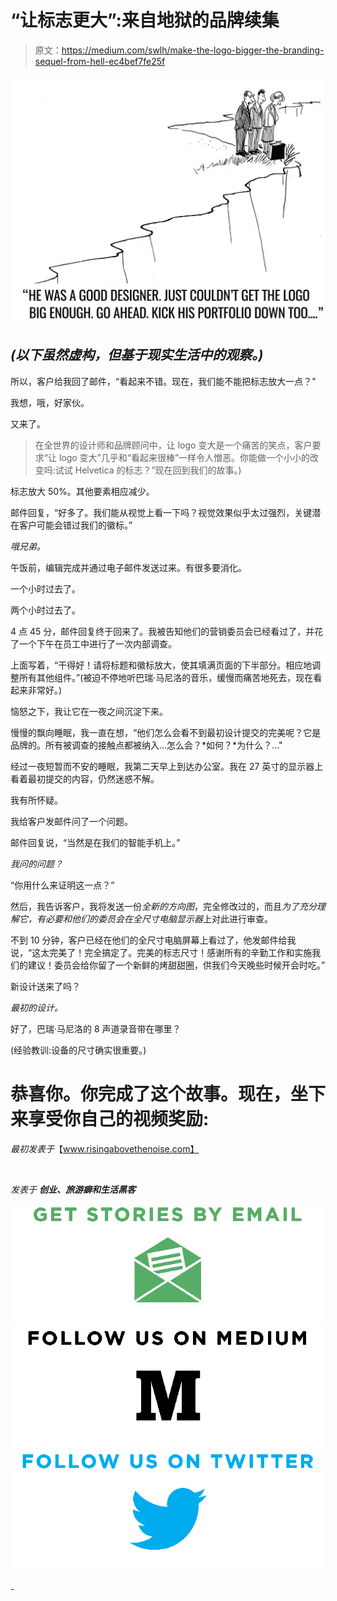 # “让标志更大”:来自地狱的品牌续集

> 原文：<https://medium.com/swlh/make-the-logo-bigger-the-branding-sequel-from-hell-ec4bef7fe25f>

![](img/7d5cd5b7bf7be0202e615a0f920a9a92.png)

## ***(以下虽然虚构，但基于现实生活中的观察。)***

所以，客户给我回了邮件，“看起来不错。现在，我们能不能把标志放大一点？”

我想，哦，好家伙。

又来了。

> 在全世界的设计师和品牌顾问中，让 logo 变大是一个痛苦的笑点，客户要求“让 logo 变大”几乎和“看起来很棒”一样令人憎恶。你能做一个小小的改变吗:试试 Helvetica 的标志？”现在回到我们的故事。)

标志放大 50%。其他要素相应减少。

邮件回复，“好多了。我们能从视觉上看一下吗？视觉效果似乎太过强烈，关键潜在客户可能会错过我们的徽标。”

*哦兄弟。*

午饭前，编辑完成并通过电子邮件发送过来。有很多要消化。

一个小时过去了。

两个小时过去了。

4 点 45 分，邮件回复终于回来了。我被告知他们的营销委员会已经看过了，并花了一个下午在员工中进行了一次内部调查。

上面写着，“干得好！请将标题和徽标放大，使其填满页面的下半部分。相应地调整所有其他组件。”(被迫不停地听巴瑞·马尼洛的音乐，缓慢而痛苦地死去，现在看起来非常好。)

恼怒之下，我让它在一夜之间沉淀下来。

慢慢的飘向睡眠，我一直在想，“他们怎么会看不到最初设计提交的完美呢？它是品牌的。所有被调查的接触点都被纳入…怎么会？*如何？*为什么？…"

经过一夜短暂而不安的睡眠，我第二天早上到达办公室。我在 27 英寸的显示器上看着最初提交的内容，仍然迷惑不解。

我有所怀疑。

我给客户发邮件问了一个问题。

邮件回复说，“当然是在我们的智能手机上。”

*我问的问题？*

“你用什么来证明这一点？”

然后，我告诉客户，我将发送一份*全新的方向图*，完全修改过的，而且*为了充分理解它，*有必要和他们的委员会在*全尺寸电脑显示器*上对此进行审查。

不到 10 分钟，客户已经在他们的全尺寸电脑屏幕上看过了，他发邮件给我说，“这太完美了！完全搞定了。完美的标志尺寸！感谢所有的辛勤工作和实施我们的建议！委员会给你留了一个新鲜的烤甜甜圈，供我们今天晚些时候开会时吃。”

新设计送来了吗？

*最初的设计。*

好了，巴瑞·马尼洛的 8 声道录音带在哪里？

(经验教训:设备的尺寸确实很重要。)

# 恭喜你。你完成了这个故事。现在，坐下来享受你自己的视频奖励:

*最初发表于*【www.risingabovethenoise.com】

*![](img/c1192ebad88d6b1fc6ae1d6a2bc61154.png)*

**发表于* **创业、旅游癖和生活黑客***

*[![](img/de26c089e79a3a2a25d2b750ff6db50f.png)](http://supply.us9.list-manage.com/subscribe?u=310af6eb2240d299c7032ef6c&id=d28d8861ad)**[![](img/f47a578114e0a96bdfabc3a5400688d5.png)](https://blog.growth.supply/)**[![](img/c1351daa9c4f0c8ac516addb60c82f6b.png)](https://twitter.com/swlh_)*

*-*